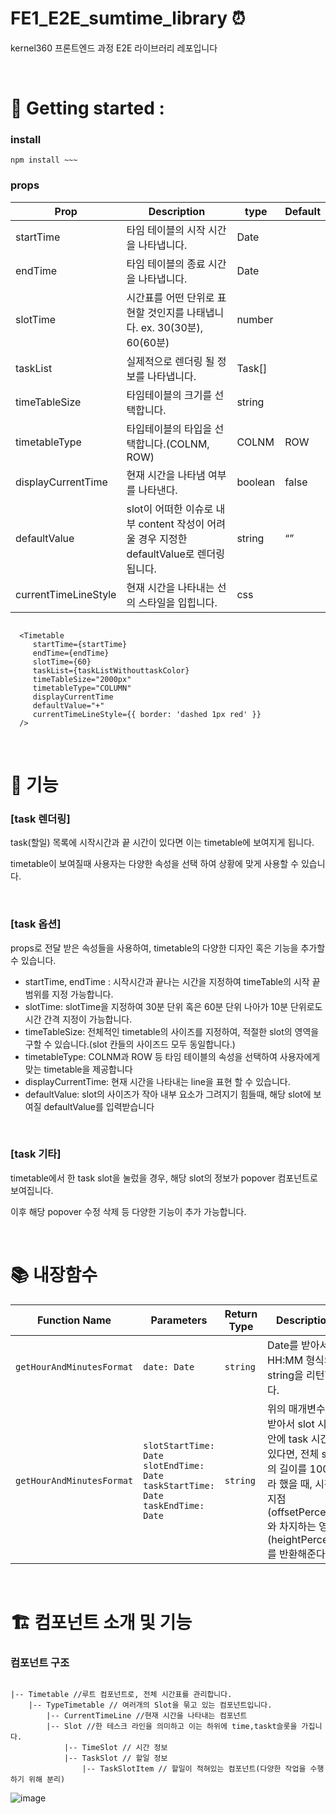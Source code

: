 # FE1_E2E_sumtime_library ⏰
kernel360 프론트엔드 과정 E2E 라이브러리 레포입니다      

<br/>

# 🚀 Getting started :

### install 
```
npm install ~~~
```


### props 


| Prop | Description | type | Default |
| --- | --- | --- | --- |
| startTime | 타임 테이블의 시작 시간을 나타냅니다. | Date |  |
| endTime | 타임 테이블의 종료 시간을 나타냅니다. | Date |  |
| slotTime | 시간표를 어떤 단위로 표현할 것인지를 나태냅니다. ex. 30(30분), 60(60분) | number |  |
| taskList | 실제적으로 렌더링 될 정보를 나타냅니다. | Task[] |  |
| timeTableSize | 타임테이블의 크기를 선택합니다. | string |  |
| timetableType | 타입테이블의 타입을 선택합니다.(COLNM, ROW) | COLNM | ROW |  |
| displayCurrentTime | 현재 시간을 나타냄 여부를 나타낸다. | boolean | false |
| defaultValue | slot이 어떠한 이슈로 내부 content 작성이 어려울 경우 지정한 defaultValue로 렌더링 됩니다. | string | “” |
| currentTimeLineStyle | 현재 시간을 나타내는 선의 스타일을 입힙니다. | css |  |



```tsx

  <Timetable
     startTime={startTime}
     endTime={endTime}
     slotTime={60}
     taskList={taskListWithouttaskColor}
     timeTableSize="2000px"
     timetableType="COLUMN"
     displayCurrentTime
     defaultValue="+"
     currentTimeLineStyle={{ border: 'dashed 1px red' }}
  />

```

<br/>

# 📄 기능

### [task 렌더링]

task(할일) 목록에 시작시간과 끝 시간이 있다면 이는 timetable에 보여지게 됩니다.

timetable이 보여질때 사용자는 다양한 속성을 선택 하여 상황에 맞게 사용할 수 있습니다.       

<br/>

### [task 옵션]

props로 전달 받은 속성들을 사용하여, timetable의 다양한 디자인 혹은 기능을 추가할 수 있습니다.

- startTime, endTime : 시작시간과 끝나는 시간을 지정하여 timeTable의 시작 끝 범위를 지정 가능합니다.
- slotTime: slotTime을 지정하여 30분 단위 혹은 60분 단위 나아가 10분 단위로도 시간 간격 지정이 가능합니다.
- timeTableSize: 전체적인 timetable의 사이즈를 지정하여, 적절한 slot의 영역을 구할 수 있습니다.(slot 칸들의 사이즈드 모두 동일합니다.)
- timetableType: COLNM과 ROW 등 타임 테이블의 속성을 선택하여 사용자에게 맞는 timetable을 제공합니다
- displayCurrentTime: 현재 시간을 나타내는 line을 표현 할 수 있습니다.
- defaultValue: slot의 사이즈가 작아 내부 요소가 그려지기 힘들때, 해당 slot에 보여질 defaultValue를 입력받습니다

<br/>

### [task 기타]

timetable에서 한 task slot을 눌렀을 경우, 해당 slot의 정보가 popover 컴포넌트로 보여집니다.

이후 해당 popover 수정 삭제 등 다양한 기능이 추가 가능합니다.

<br/>

# 📚 내장함수 



| Function Name            | Parameters          | Return Type | Description                                          |
|--------------------------|---------------------|-------------|------------------------------------------------------|
| `getHourAndMinutesFormat`| `date: Date`        | `string`    | Date를 받아서 HH:MM 형식의 string을 리턴한다.         |
| `getHourAndMinutesFormat`| `slotStartTime: Date` `slotEndTime: Date` `taskStartTime: Date` `taskEndTime: Date`        | `string`    | 위의 매개변수를 받아서 slot 시간안에 task 시간이 있다면, 전체 slot의 길이를 100%라 했을 때, 시작지점(offsetPercent)와 차지하는 영역(heightPercent)를 반환해준다.|

<br/>

# 🏗 컴포넌트 소개 및 기능

### 컴포넌트 구조
```tsx

|-- Timetable //루트 컴포넌트로, 전체 시간표를 관리합니다.
    |-- TypeTimetable // 여러개의 Slot을 묶고 있는 컴포넌트입니다.
        |-- CurrentTimeLine //현재 시간을 나타내는 컴포넌트
        |-- Slot //한 테스크 라인을 의미하고 이는 하위에 time,taskt슬롯을 가집니다.
            |-- TimeSlot // 시간 정보
            |-- TaskSlot // 할일 정보
                |-- TaskSlotItem // 할일이 적혀있는 컴포넌트(다양한 작업을 수행하기 위해 분리)

```
![image](https://github.com/user-attachments/assets/b4b9cdf6-3823-48bf-9d7b-6ebbbdc68859)



